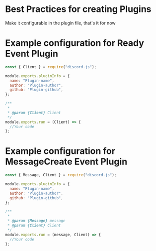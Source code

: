 # Best Practices for creating Plugins

Make it configurable in the plugin file, that's it for now

# Example configuration for Ready Event Plugin

```js
const { Client } = require("discord.js");

module.exports.pluginInfo = {
  name: "Plugin-name",
  author: "Plugin-author",
  github: "Plugin-github",
};

/**
 *
 * @param {Client} Client
 */
module.exports.run = (Client) => {
  //Your code
};
```

# Example configuration for MessageCreate Event Plugin

```js
const { Message, Client } = require("discord.js");

module.exports.pluginInfo = {
  name: "Plugin-name",
  author: "Plugin-author",
  github: "Plugin-github",
};

/**
 *
 * @param {Message} message
 * @param {Client} Client
 */
module.exports.run = (message, Client) => {
  //Your code
};
```
